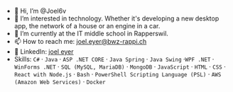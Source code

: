 - 👋 Hi, I’m @Joel6v
- 👀 I’m interested in technology. Whether it's developing a new desktop app, the network of a house or an engine in a car.
- 🌱 I’m currently at the IT middle school in Rapperswil.
- 📫 How to reach me: joel.eyer@bwz-rappi.ch
- 💼 LinkedIn: [joel eyer](https://www.linkedin.com/in/joel-eyer-022460342/)
- Skills:
  `C#` · `Java` · `ASP .NET CORE` · `Java Spring` · `Java Swing` ·`WPF .NET` · `WinForms .NET` · `SQL (MySQL, MariaDB)` · `MongoDB` · `JavaScript` · `HTML` · `CSS` · `React with Node.js` · `Bash` · `PowerShell Scripting Language (PSL)` · `AWS (Amazon Web Services)` · `Docker`
